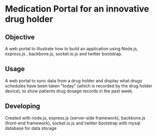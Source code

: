 # Medication Portal for an innovative drug holder

## Objective
A web portal to illustrate how to build an application using Node.js, express.js , backbone.js, socket.io.js and twitter bootstrap.


## Usage
A web portal to sync data from a drug holder and display what drugs schedules have been taken "today" (which is recorded by the drug holder device), to show patients drug dosage records in the past week.

## Developing
Created with node.js, express.js (server-side framework), backbone.js (front-end framework), socket.io.js and twitter bootstrap with mysql database for data storage
